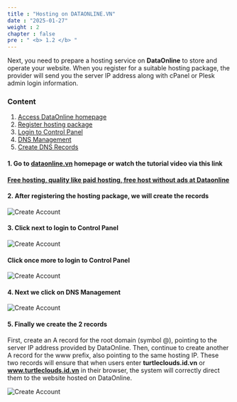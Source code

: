 ```yaml
---
title : "Hosting on DATAONLINE.VN"
date : "2025-01-27"
weight : 2
chapter : false
pre : " <b> 1.2 </b> "
---
```


Next, you need to prepare a hosting service on **DataOnline** to store and operate your website. When you register for a suitable hosting package, the provider will send you the server IP address along with cPanel or Plesk admin login information.

### Content

1. [Access DataOnline homepage](#1-go-to-dataonlinevn-homepage-or-watch-the-tutorial-video-via-this-link)
2. [Register hosting package](#2-after-registering-the-hosting-package-we-will-create-the-records)
3. [Login to Control Panel](#3-click-next-to-login-to-control-panel)
4. [DNS Management](#4-next-we-click-on-dns-management)
5. [Create DNS Records](#5-finally-we-create-the-2-records)

#### 1. Go to [dataonline.vn](https://dataonline.vn/) homepage or watch the tutorial video via this link

#### [Free hosting, quality like paid hosting, free host without ads at Dataonline](https://www.youtube.com/watch?v=oWHUKbBw8Zw)

#### 2. After registering the hosting package, we will create the records

![Create Account](/images/1.2/1.png?featherlight=false&width=90pc)

#### 3. Click next to login to Control Panel

![Create Account](/images/1.2/2.png?featherlight=false&width=90pc)

#### Click once more to login to Control Panel

![Create Account](/images/1.2/3.png?featherlight=false&width=90pc)

#### 4. Next we click on DNS Management

![Create Account](/images/1.2/4.png?featherlight=false&width=90pc)

#### 5. Finally we create the 2 records

First, create an A record for the root domain (symbol @), pointing to the server IP address provided by DataOnline. Then, continue to create another A record for the www prefix, also pointing to the same hosting IP. These two records will ensure that when users enter **turtleclouds.id.vn** or **www.turtleclouds.id.vn** in their browser, the system will correctly direct them to the website hosted on DataOnline.

![Create Account](/images/1.2/5.png?featherlight=false&width=90pc)
